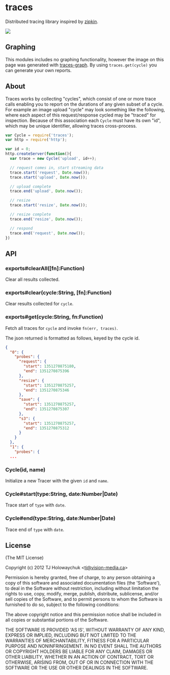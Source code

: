 
# traces

  Distributed tracing library inspired by [zipkin](https://github.com/twitter/zipkin).

  ![](http://f.cl.ly/items/0b150W2D0x0R2D0P3D3a/traces.png)

## Graphing

  This modules includes no graphing functionality, however the image on this page was generated with [traces-graph](https://github.com/LearnBoost/traces-graph). By using `traces.get(cycle)` you can generate your own reports.

## About

  Traces works by collecting "cycles", which consist of one or more trace
  calls enabling you to report on the durations of any given subset of a cycle. For
  example an image upload "cycle" may look something like the following, where each
  aspect of this request/response cycled may be "traced" for inspection. Because of
  this association each `Cycle` must have its own "id", which may be unique identifier,
  allowing traces cross-process.

```js
var Cycle = require('traces');
var http = require('http');

var id = 0;
http.createServer(function(){
  var trace = new Cycle('upload', id++);

  // request comes in, start streaming data
  trace.start('request', Date.now());
  trace.start('upload', Date.now());

  // upload complete
  trace.end('upload', Date.now());

  // resize
  trace.start('resize', Date.now());

  // resize complete
  trace.end('resize', Date.now());

  // respond
  trace.end('request', Date.now());
})
```

## API

### exports#clearAll([fn]:Function)

  Clear all results collected.

### exports#clear(cycle:String, [fn]:Function)

  Clear results collected for `cycle`.

### exports#get(cycle:String, fn:Function)

  Fetch all traces for `cycle` and invoke `fn(err, traces)`.

  The json returned is formatted as follows, keyed by the cycle id.

```json
{
  "0": {
    "probes": {
      "request": {
        "start": 1351270875180,
        "end": 1351270875396
      },
      "resize": {
        "start": 1351270875257,
        "end": 1351270875346
      },
      "save": {
        "start": 1351270875257,
        "end": 1351270875307
      },
      "s3": {
        "start": 1351270875257,
        "end": 1351270875312
      }
    }
  },
  "1": {
    "probes": {
  ...
```

### Cycle(id, name)

  Initialize a new Tracer with the given `id`
  and `name`.

### Cycle#start(type:String, date:Number|Date)

  Trace start of `type` with `date`.

### Cycle#end(type:String, date:Number|Date)

  Trace end of `type` with `date`.

## License 

(The MIT License)

Copyright (c) 2012 TJ Holowaychuk &lt;tj@vision-media.ca&gt;

Permission is hereby granted, free of charge, to any person obtaining
a copy of this software and associated documentation files (the
'Software'), to deal in the Software without restriction, including
without limitation the rights to use, copy, modify, merge, publish,
distribute, sublicense, and/or sell copies of the Software, and to
permit persons to whom the Software is furnished to do so, subject to
the following conditions:

The above copyright notice and this permission notice shall be
included in all copies or substantial portions of the Software.

THE SOFTWARE IS PROVIDED 'AS IS', WITHOUT WARRANTY OF ANY KIND,
EXPRESS OR IMPLIED, INCLUDING BUT NOT LIMITED TO THE WARRANTIES OF
MERCHANTABILITY, FITNESS FOR A PARTICULAR PURPOSE AND NONINFRINGEMENT.
IN NO EVENT SHALL THE AUTHORS OR COPYRIGHT HOLDERS BE LIABLE FOR ANY
CLAIM, DAMAGES OR OTHER LIABILITY, WHETHER IN AN ACTION OF CONTRACT,
TORT OR OTHERWISE, ARISING FROM, OUT OF OR IN CONNECTION WITH THE
SOFTWARE OR THE USE OR OTHER DEALINGS IN THE SOFTWARE.